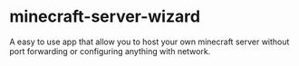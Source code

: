 # minecraft-server-wizard
A easy to use app that allow you to host your own minecraft server without port forwarding or configuring anything with network.
